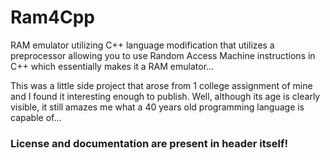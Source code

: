 # Ram4Cpp
RAM emulator utilizing C++ language modification that utilizes a preprocessor allowing you to use Random Access Machine instructions in C++ which essentially makes it a RAM emulator...

This was a little side project that arose from 1 college assignment of mine and I found it interesting enough to publish. Well, although its age is clearly visible, it still amazes me what a 40 years old programming language is capable of...

### License and documentation are present in header itself!
